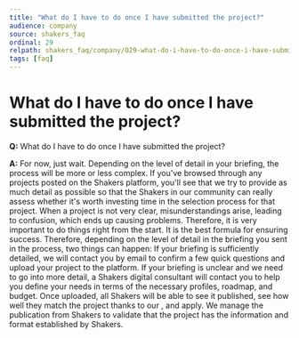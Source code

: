 ```yaml
---
title: "What do I have to do once I have submitted the project?"
audience: company
source: shakers_faq
ordinal: 29
relpath: shakers_faq/company/029-what-do-i-have-to-do-once-i-have-submitted-the-project.md
tags: [faq]
---
```


# What do I have to do once I have submitted the project?

**Q:** What do I have to do once I have submitted the project?

**A:** For now, just wait. Depending on the level of detail in your briefing, the process will be more or less complex. If you've browsed through any projects posted on the Shakers platform, you'll see that we try to provide as much detail as possible so that the Shakers in our community can really assess whether it's worth investing time in the selection process for that project. When a project is not very clear, misunderstandings arise, leading to confusion, which ends up causing problems. Therefore, it is very important to do things right from the start. It is the best formula for ensuring success. Therefore, depending on the level of detail in the briefing you sent in the  process, two things can happen: If your briefing is sufficiently detailed, we will contact you by email to confirm a few quick questions and upload your project to the platform. If your briefing is unclear and we need to go into more detail, a Shakers digital consultant will contact you to help you define your needs in terms of the necessary profiles, roadmap, and budget. Once uploaded, all Shakers will be able to see it published, see how well they match the project thanks to our , and apply. We manage the publication from Shakers to validate that the project has the information and format established by Shakers.
